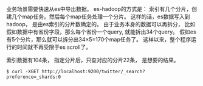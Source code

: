 业务场景需要快速从es中导出数据。
es-hadoop的方式是： 索引有几个分片，创建几个map任务。然后每个map任务处理一个分片。
这样的话，es数据写入到hadoop， 是由es索引的分片数确定的。
由于业务本身的数据可以再拆分， 比如假如数据中有省份字段，那么每个省份一个query, 就能拆出34个query。
假如es有5个分片，那么就可以拆分出34×5=170个map任务了。
这样以来，整个程序运行的时间就不再受限于es scroll了。

索引数据有104条， 指定分片后，只查对应的分片22条， 是想要的结果。
```
$ curl -XGET http://localhost:9200/twitter/_search?preference=_shards:0
```


